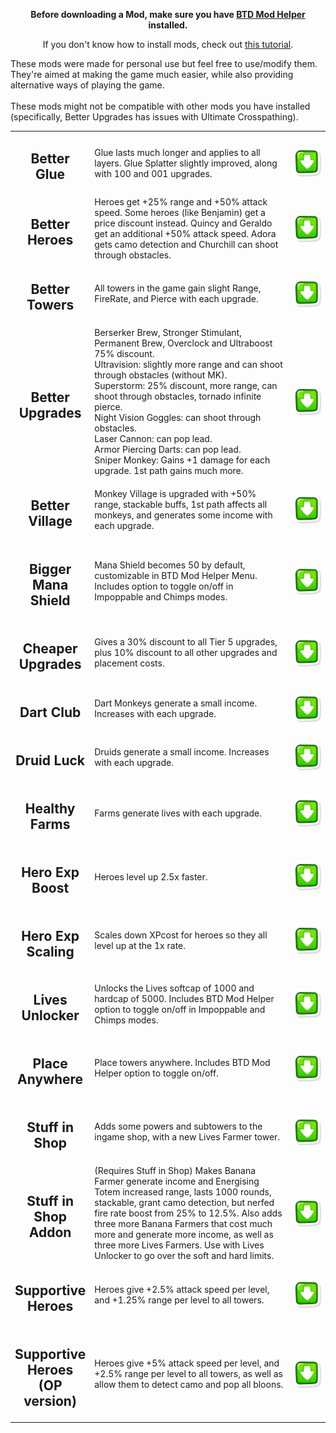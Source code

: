 
<p align="center"><b>Before downloading a Mod, make sure you have <a href="https://github.com/gurrenm3/BTD-Mod-Helper/releases/latest">BTD Mod Helper</a> installed.</b>
</p>

<p align="center">If you don't know how to install mods, check out <a href="https://hemisemidemipresent.github.io/btd6-modding-tutorial/">this tutorial</a>.
</p>

These mods were made for personal use but feel free to use/modify them. They're aimed at making the game much easier, while also providing alternative ways of playing the game.
<br>
<br>
These mods might not be compatible with other mods you have installed (specifically, Better Upgrades has issues with Ultimate Crosspathing).


<table style="table-layout:fixed">
    <tr>
        <td width="25%" align="center">
            <h2>Better Glue</h2>
        </td>
        <td>
            Glue lasts much longer and applies to all layers. Glue Splatter slightly improved, along with 100 and 001 upgrades.
        </td>
        <td width="12%">
            <a href="https://github.com/KashMoneyBabe/BTD6-Mods/blob/main/_DLLs/BetterGlue.dll"><img alt="Download" src="https://github.com/KashMoneyBabe/BTD6-Mods/blob/main/download_small.png?raw=true"></a>
        </td>
    </tr>
	<tr>
        <td width="25%" align="center">
            <h2>Better Heroes</h2>
        </td>
        <td>
            Heroes get +25% range and +50% attack speed. Some heroes (like Benjamin) get a price discount instead. Quincy and Geraldo get an additional +50% attack speed. Adora gets camo detection and Churchill can shoot through obstacles.
        </td>
        <td width="12%">
            <a href="https://github.com/KashMoneyBabe/BTD6-Mods/blob/main/_DLLs/BetterHeroes.dll"><img alt="Download" src="https://github.com/KashMoneyBabe/BTD6-Mods/blob/main/download_small.png?raw=true"></a>
        </td>
    </tr>
	<tr>
        <td width="25%" align="center">
            <h2>Better Towers</h2>
        </td>
		<td>
		All towers in the game gain slight Range, FireRate, and Pierce with each upgrade.
		</td>
        <td width="12%">
            <a href="https://github.com/KashMoneyBabe/BTD6-Mods/blob/main/_DLLs/BetterTowers.dll"><img alt="Download" src="https://github.com/KashMoneyBabe/BTD6-Mods/blob/main/download_small.png?raw=true"></a>
        </td>
    </tr>
	<tr>
        <td width="25%" align="center">
            <h2>Better Upgrades</h2>
        </td>
		<td>
		Berserker Brew, Stronger Stimulant, Permanent Brew, Overclock and Ultraboost 75% discount.
		<BR>
		Ultravision: slightly more range and can shoot through obstacles (without MK).
		<BR>
		Superstorm: 25% discount, more range, can shoot through obstacles, tornado infinite pierce.
		<BR>
		Night Vision Goggles: can shoot through obstacles.
		<BR>
		Laser Cannon: can pop lead.
		<BR>
		Armor Piercing Darts: can pop lead.
		<BR>
		Sniper Monkey: Gains +1 damage for each upgrade. 1st path gains much more.
		</td>
        <td width="12%">
            <a href="https://github.com/KashMoneyBabe/BTD6-Mods/blob/main/_DLLs/BetterUpgrades.dll"><img alt="Download" src="https://github.com/KashMoneyBabe/BTD6-Mods/blob/main/download_small.png?raw=true"></a>
        </td>
    </tr>
	<tr>
        <td width="25%" align="center">
            <h2>Better Village</h2>
        </td>
		<td>
		Monkey Village is upgraded with +50% range, stackable buffs, 1st path affects all monkeys, and generates some income with each upgrade.
		</td>
        <td width="12%">
            <a href="https://github.com/KashMoneyBabe/BTD6-Mods/blob/main/_DLLs/BetterVillage.dll"><img alt="Download" src="https://github.com/KashMoneyBabe/BTD6-Mods/blob/main/download_small.png?raw=true"></a>
        </td>
    </tr>
	<tr>
        <td width="25%" align="center">
            <h2>Bigger Mana Shield</h2>
        </td>
		<td>
		Mana Shield becomes 50 by default, customizable in BTD Mod Helper Menu. Includes option to toggle on/off in Impoppable and Chimps modes.
		</td>
        <td width="12%">
            <a href="https://github.com/KashMoneyBabe/BTD6-Mods/blob/main/_DLLs/BiggerManaShield.dll"><img alt="Download" src="https://github.com/KashMoneyBabe/BTD6-Mods/blob/main/download_small.png?raw=true"></a>
        </td>
    </tr>	
	<tr>
        <td width="25%" align="center">
            <h2>Cheaper Upgrades</h2>
        </td>
		<td>
		Gives a 30% discount to all Tier 5 upgrades, plus 10% discount to all other upgrades and placement costs.
		</td>
        <td width="12%">
            <a href="https://github.com/KashMoneyBabe/BTD6-Mods/blob/main/_DLLs/CheaperUpgrades.dll"><img alt="Download" src="https://github.com/KashMoneyBabe/BTD6-Mods/blob/main/download_small.png?raw=true"></a>
        </td>
    </tr>
	<tr>
        <td width="25%" align="center">
            <h2>Dart Club</h2>
        </td>
		<td>
		Dart Monkeys generate a small income. Increases with each upgrade.
		</td>
        <td width="12%">
            <a href="https://github.com/KashMoneyBabe/BTD6-Mods/blob/main/_DLLs/DartClub.dll"><img alt="Download" src="https://github.com/KashMoneyBabe/BTD6-Mods/blob/main/download_small.png?raw=true"></a>
        </td>
    </tr>
	<tr>
        <td width="25%" align="center">
            <h2>Druid Luck</h2>
        </td>
		<td>
		Druids generate a small income. Increases with each upgrade.
		</td>
        <td width="12%">
            <a href="https://github.com/KashMoneyBabe/BTD6-Mods/blob/main/_DLLs/DruidLuck.dll"><img alt="Download" src="https://github.com/KashMoneyBabe/BTD6-Mods/blob/main/download_small.png?raw=true"></a>
        </td>
    </tr>
	<tr>
        <td width="25%" align="center">
            <h2>Healthy Farms</h2>
        </td>
		<td>
		Farms generate lives with each upgrade.
		</td>
        <td width="12%">
            <a href="https://github.com/KashMoneyBabe/BTD6-Mods/blob/main/_DLLs/HealthyFarms.dll"><img alt="Download" src="https://github.com/KashMoneyBabe/BTD6-Mods/blob/main/download_small.png?raw=true"></a>
        </td>
    </tr>
	<tr>
        <td width="25%" align="center">
            <h2>Hero Exp Boost</h2>
        </td>
		<td>
		Heroes level up 2.5x faster.
		</td>
        <td width="12%">
            <a href="https://github.com/KashMoneyBabe/BTD6-Mods/blob/main/_DLLs/HeroExpBoost.dll"><img alt="Download" src="https://github.com/KashMoneyBabe/BTD6-Mods/blob/main/download_small.png?raw=true"></a>
        </td>
    </tr>
	<tr>
        <td width="25%" align="center">
            <h2>Hero Exp Scaling</h2>
        </td>
		<td>
		Scales down XPcost for heroes so they all level up at the 1x rate.
		</td>
        <td width="12%">
            <a href="https://github.com/KashMoneyBabe/BTD6-Mods/blob/main/_DLLs/HeroExpScaling.dll"><img alt="Download" src="https://github.com/KashMoneyBabe/BTD6-Mods/blob/main/download_small.png?raw=true"></a>
        </td>
    </tr>
	<tr>
        <td width="25%" align="center">
            <h2>Lives Unlocker</h2>
        </td>
		<td>
		Unlocks the Lives softcap of 1000 and hardcap of 5000. Includes BTD Mod Helper option to toggle on/off in Impoppable and Chimps modes.
		</td>
        <td width="12%">
            <a href="https://github.com/KashMoneyBabe/BTD6-Mods/blob/main/_DLLs/LivesUnlocker.dll"><img alt="Download" src="https://github.com/KashMoneyBabe/BTD6-Mods/blob/main/download_small.png?raw=true"></a>
        </td>
    </tr>
	<tr>
        <td width="25%" align="center">
            <h2>Place Anywhere</h2>
        </td>
		<td>
		Place towers anywhere. Includes BTD Mod Helper option to toggle on/off.
		</td>
        <td width="12%">
            <a href="https://github.com/KashMoneyBabe/BTD6-Mods/blob/main/_DLLs/PlaceAnywhere.dll"><img alt="Download" src="https://github.com/KashMoneyBabe/BTD6-Mods/blob/main/download_small.png?raw=true"></a>
        </td>
    </tr>
	<tr>
        <td width="25%" align="center">
            <h2>Stuff in Shop</h2>
        </td>
		<td>
		Adds some powers and subtowers to the ingame shop, with a new Lives Farmer tower.
		</td>
        <td width="12%">
            <a href="https://github.com/KashMoneyBabe/BTD6-Mods/blob/main/_DLLs/StuffInShop.dll"><img alt="Download" src="https://github.com/KashMoneyBabe/BTD6-Mods/blob/main/download_small.png?raw=true"></a>
        </td>
    </tr>
	<tr>
        <td width="25%" align="center">
            <h2>Stuff in Shop Addon</h2>
        </td>
		<td>
		(Requires Stuff in Shop) Makes Banana Farmer generate income and Energising Totem increased range, lasts 1000 rounds, stackable, grant camo detection, but nerfed fire rate boost from 25% to 12.5%. Also adds three more Banana Farmers that cost much more and generate more income, as well as three more Lives Farmers. Use with Lives Unlocker to go over the soft and hard limits.
		</td>
        <td width="12%">
            <a href="https://github.com/KashMoneyBabe/BTD6-Mods/blob/main/_DLLs/StuffInShopAddon.dll"><img alt="Download" src="https://github.com/KashMoneyBabe/BTD6-Mods/blob/main/download_small.png?raw=true"></a>
        </td>
    </tr>
	<tr>
        <td width="25%" align="center">
            <h2>Supportive Heroes</h2>
        </td>
		<td>
		Heroes give +2.5% attack speed per level, and +1.25% range per level to all towers.
		</td>
        <td width="12%">
            <a href="https://github.com/KashMoneyBabe/BTD6-Mods/blob/main/_DLLs/SupportiveHeroes.dll"><img alt="Download" src="https://github.com/KashMoneyBabe/BTD6-Mods/blob/main/download_small.png?raw=true"></a>
        </td>
    </tr>
	<tr>
        <td width="25%" align="center">
            <h2>Supportive Heroes (OP version)</h2>
        </td>
		<td>
		Heroes give +5% attack speed per level, and +2.5% range per level to all towers, as well as allow them to detect camo and pop all bloons.
		</td>
        <td width="12%">
            <a href="https://github.com/KashMoneyBabe/BTD6-Mods/blob/main/_DLLs/SupportiveHeroesOP.dll"><img alt="Download" src="https://github.com/KashMoneyBabe/BTD6-Mods/blob/main/download_small.png?raw=true"></a>
        </td>
    </tr>
</table>
